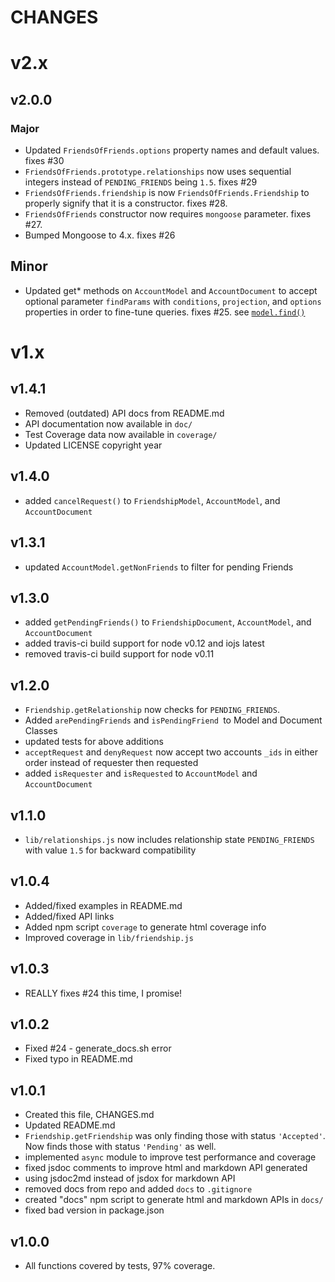CHANGES
=======

# v2.x

## v2.0.0

### Major
* Updated `FriendsOfFriends.options` property names and default values. fixes #30
*  `FriendsOfFriends.prototype.relationships` now uses sequential integers instead of `PENDING_FRIENDS` being `1.5`. fixes #29
*  `FriendsOfFriends.friendship` is now `FriendsOfFriends.Friendship` to properly signify that it is a constructor. fixes #28.
*  `FriendsOfFriends` constructor now requires `mongoose` parameter. fixes #27.
*  Bumped Mongoose to 4.x. fixes #26

## Minor
* Updated get* methods on `AccountModel` and `AccountDocument` to accept optional parameter `findParams` with `conditions`, `projection`, and `options` properties in order to fine-tune queries. fixes #25. see [`model.find()`](http://mongoosejs.com/docs/api.html#model_Model.find)

# v1.x

## v1.4.1
* Removed (outdated) API docs from README.md
* API documentation now available in `doc/`
* Test Coverage data now available in `coverage/`
* Updated LICENSE copyright year

## v1.4.0
* added `cancelRequest()` to `FriendshipModel`, `AccountModel`, and `AccountDocument`

## v1.3.1
* updated `AccountModel.getNonFriends` to filter for pending Friends

## v1.3.0
* added `getPendingFriends()` to `FriendshipDocument`, `AccountModel`, and `AccountDocument`
* added travis-ci build support for node v0.12 and iojs latest
* removed travis-ci build support for node v0.11

## v1.2.0
* `Friendship.getRelationship` now checks for `PENDING_FRIENDS`.
* Added `arePendingFriends` and `isPendingFriend `to Model and Document Classes
* updated tests for above additions
* `acceptRequest` and `denyRequest` now accept two accounts `_ids` in either order instead of requester then requested
* added `isRequester` and `isRequested` to `AccountModel` and `AccountDocument`

## v1.1.0
* `lib/relationships.js` now includes relationship state `PENDING_FRIENDS` with value `1.5` for backward compatibility

## v1.0.4 
* Added/fixed examples in README.md
* Added/fixed API links
* Added npm script `coverage` to generate html coverage info
* Improved coverage in `lib/friendship.js`

## v1.0.3
* REALLY fixes #24 this time, I promise!

## v1.0.2 

* Fixed #24 - generate_docs.sh error
* Fixed typo in README.md

## v1.0.1

* Created this file, CHANGES.md
* Updated README.md
* `Friendship.getFriendship` was only finding those with status `'Accepted'`. Now finds those with status `'Pending'` as well.
* implemented `async` module to improve test performance and coverage
* fixed jsdoc comments to improve html and markdown API generated
* using jsdoc2md instead of jsdox for markdown API
* removed docs from repo and added `docs` to `.gitignore`
* created "docs" npm script to generate html and markdown APIs in `docs/`
* fixed bad version in package.json 

## v1.0.0

* All functions covered by tests, 97% coverage.


